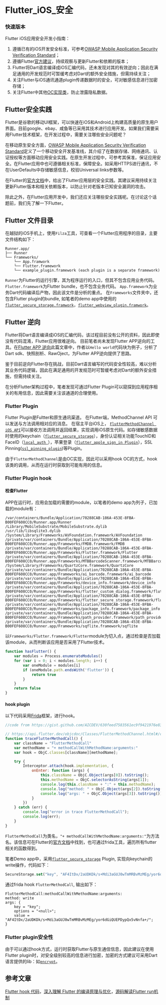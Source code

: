 # Flutter_iOS_安全
### 快速版本
Flutter iOS应用安全开发小指南：
1. 遵循已有的iOS开发安全标准，可参考[OWASP Mobile Application Security Verification Standard](https://github.com/OWASP/owasp-masvs)；
2. 遵循Flutter[官方建议](https://flutter.dev/security)，持续观察与更新Flutter和依赖的版本；
3. Flutter将Dart语言编译成iOS汇编代码，还未发现对其的有效逆向；因此在满足通用的开发规范时可暂缓考虑对Dart的额外安全措施，但需持续关注；
4. 关注Flutter与iOS通讯通道plugin传递数据时的安全，可对敏感信息进行加密存储；
5. 关注Flutter中其他[OC实现类](https://api.flutter.dev/objcdoc/Classes.html)，防止泄露隐私数据。

## Flutter安全实践

Flutter是谷歌的移动UI框架，可以快速在iOS和Android上构建高质量的原生用户界面。目前google、ebay、咸鱼等已采用其技术进行应用开发。如果我们需要采用Flutter技术框架，在开发过程中，需要关注哪些安全问题呢？

在移动原生安全方面，[OWASP Mobile Application Security Verification Standard](https://github.com/OWASP/owasp-masvs)定义了一个移动安全开发基准线，其介绍了在数据存储、网络通讯、认证授权等方面移动应用安全实践。在原生开发过程中，可参考其保准，保证应用安全。在Flutter应用中也可遵循相关标准，保障安全。如采用HTTPS进行通讯，不在UserDefaults中存储敏感信息，校验Universal links参数等。

在Flutter的[官方文档](https://flutter.dev/security)中，给出了Flutter应用层的安全实践。其建议采用持续关注更新Flutter版本和相关依赖版本，以防止针对老版本已知安全漏洞的攻击。

除此之外，在Flutter应用开发中，我们还应关注哪些安全实践呢。在讨论这个话题前，我们先了解一下Flutter。

## Flutter 文件目录
在越狱的iOS手机上，使用`Filza`工具，可查看一个Flutter应用程序的目录，主要文件结构如下：
```
Runner.app/
├── Runner
└── Frameworks/
    └── App.framwork
    └── Flutter.framework
    └── example_plugin.framework (each plugin is a separate framework)

```
`Runner`为Flutter的运行引擎，其为程序运行的入口，但其不包含应用业务代码。
`Flutter.framework`为Flutter bundle，也不包含业务代码。
 `App.framework`为业务Dart代码编译后产物，因此该文件是分析的重点。
在`Frameworks`文件夹中，还包含Flutter plugin的bundle, 如笔者的demo app中使用的[`flutter_secure_storage.framwork`](https://github.com/mogol/flutter_secure_storage)，[`flutter_webview_plugin.framwork`](https://github.com/fluttercommunity/flutter_webview_plugin)。
## Flutter 逆向

Flutter将Dart语言编译成iOS的汇编代码，该过程目前没有公开的资料，因此即使没有代码混淆，Flutter应用很难逆向。
目前笔者尚未发现Flutter APP逆向的工具。在[Flutter APP 逆向](https://blog.tst.sh/reverse-engineering-flutter-apps-part-1/)此篇文章中，作者以`Hello world`代码块为例子，分析了Dart sdk、快照剖析、RawOject，为Flutter APP逆向提供了思路。

鉴于目前逆向Flutter存在挑战，目前Dart语言编写的代码安全性较高，难以分析其业务代码逻辑，因此在满足通用的开发规范时可暂缓考虑对Dart的额外安全措施，但需持续关注。

在分析Flutter架构过程中，笔者发现可通过Flutter Plugin可以窥探到应用程序相关的有用信息，因此需要关注该通道的合理使用。

### Flutter Plugin

Flutter Plugin是Fultter和原生通讯渠道。
在Flutter端，MethodChannel API 可以发送与方法调用相对应的消息。
在宿主平台iOS上， [`FlutterMethodChannel iOS API`](https://api.flutter.dev/objcdoc/Classes/FlutterMethodChannel.html)可以接收方法调用并返回结果，实现调用iOS原生代码。如存储敏感数据时使用的keychain（[`flutter_secure_storage`](https://github.com/mogol/flutter_secure_storage)），身份认证相关功能TouchID和FaceID（[`local_auth `](https://github.com/flutter/plugins/tree/master/packages/local_auth)），苹果登录（[`flutter_apple_sign_in Plugin`](https://github.com/tomgilder/flutter_apple_sign_in)），SSL Pinning([`ssl_pinning_plugin`](https://github.com/macif-dev/ssl_pinning_plugin))等Plugin。

由于`FlutterMethodChannel`是由OC实现，因此可以采用hook OC的方式，hook该类的调用，从而在运行时获取到可能有用的信息。

### Flutter Plugin hook
#### 检查Flutter
APP在运行时，应用会加载的需要的module，以笔者的demo app为列子，已加载的module有：
```
/var/containers/Bundle/Application/70288CAB-186A-453E-8FBA-B00FEF608CC0/Runner.app/Runner
/Library/MobileSubstrate/MobileSubstrate.dylib
/usr/lib/libsqlite3.dylib
/System/Library/Frameworks/AVFoundation.framework/AVFoundation
/private/var/containers/Bundle/Application/70288CAB-186A-453E-8FBA-B00FEF608CC0/Runner.app/Frameworks/FMDB.framework/FMDB
/private/var/containers/Bundle/Application/70288CAB-186A-453E-8FBA-B00FEF608CC0/Runner.app/Frameworks/Flutter.framework/Flutter
/private/var/containers/Bundle/Application/70288CAB-186A-453E-8FBA-B00FEF608CC0/Runner.app/Frameworks/MTBBarcodeScanner.framework/MTBBarcodeScanner
/System/Library/Frameworks/QuartzCore.framework/QuartzCore
/private/var/containers/Bundle/Application/70288CAB-186A-453E-8FBA-B00FEF608CC0/Runner.app/Frameworks/ai_barcode.framework/ai_barcode
/private/var/containers/Bundle/Application/70288CAB-186A-453E-8FBA-B00FEF608CC0/Runner.app/Frameworks/device_info.framework/device_info
/private/var/containers/Bundle/Application/70288CAB-186A-453E-8FBA-B00FEF608CC0/Runner.app/Frameworks/flutter_custom_dialog.framework/flutter_custom_dialog
/private/var/containers/Bundle/Application/70288CAB-186A-453E-8FBA-B00FEF608CC0/Runner.app/Frameworks/flutter_secure_storage.framework/flutter_secure_storage
/private/var/containers/Bundle/Application/70288CAB-186A-453E-8FBA-B00FEF608CC0/Runner.app/Frameworks/package_info.framework/package_info
/private/var/containers/Bundle/Application/70288CAB-186A-453E-8FBA-B00FEF608CC0/Runner.app/Frameworks/path_provider.framework/path_provider
/private/var/containers/Bundle/Application/70288CAB-186A-453E-8FBA-B00FEF608CC0/Runner.app/Frameworks/sqflite.framework/sqflite

```
以`Frameworks/Flutter.framework/Flutter`module为切入点，通过检查是否加载该module，从而判断该应用是否采用了Flutter技术。
```javascript
function hasFlutter() {
    var modules = Process.enumerateModules()
    for (var i = 0; i < modules.length; i++) {
        var oneModule = modules[i]
        if (oneModule.path.endsWith('flutter')) {
            return true
        }
    }
    return false
}
```
#### hook plugin
以下代码采用[Frida](https://frida.re/)框架，进行hook。
```javascript
//code from https://gist.github.com/AICDEV/630feed7583561ec9f9421976e836f90

// https://api.flutter.dev/objcdoc/Classes/FlutterMethodChannel.html#/c:objc(cs)FlutterMethodChannel(im)invokeMethod:arguments:
function traceFlutterMethodCall() {
    var className = "FlutterMethodCall"
    var methodName = "+ methodCallWithMethodName:arguments:"
    var hook = ObjC.classes[className][methodName];

    try {
        Interceptor.attach(hook.implementation, {
            onEnter: function (args) {
                this.className = ObjC.Object(args[0]).toString();
                this.methodName = ObjC.selectorAsString(args[1]);
                console.log(this.className + ":" + this.methodName);
                console.log("method: " + ObjC.Object(args[2]).toString());
                console.log("args: " + ObjC.Object(args[3]).toString());
            }
        })
    } catch (err) {
        console.log("error in trace FlutterMethodCall");
        console.log(err);
    }
}
```
`FlutterMethodCall`为类名，`"+ methodCallWithMethodName:arguments:"`为方法名。该信息可在Flutter的[官方文档](https://api.flutter.dev/objcdoc/Classes/FlutterMethodCall.html)中找到，也可通过frida工具，遍历所有flutter相关的函数得到。

笔者Demo app中，采用[`flutter_secure_storage`](https://github.com/mogol/flutter_secure_storage) Plugin, 实现向keychain的write操作，代码如下：
```dart
SecureStorage.set("key", "AF4ItDx/2aUDKDk/s+Mdi3aGUJ0wTmMRBvMzMEg/yor6dGiQUEPDypQx5vNnfa+/")
```
通过frida hook `FlutterMethodCall`, 输出如下：
```
FlutterMethodCall:methodCallWithMethodName:arguments:
method: write
args: {
    key = "key";
    options = "<null>";
    value = "AF4ItDx/2aUDKDk/s+Mdi3aGUJ0wTmMRBvMzMEg/yor6dGiQUEPDypQx5vNnfa+/";
}
```

### Flutter plugin安全性
由于可以通过hook方式，运行时获取Flutter与原生通信信息，因此建议在使用Flutter plugin时，对安全级别较高的信息进行加密，加密的方式建议可采用Dart语言提供的lib：如[`encrypt`](https://github.com/leocavalcante/encrypt)。
## 参考文章
[Flutter hook 代码](https://gist.github.com/AICDEV/630feed7583561ec9f9421976e836f90)，[深入理解 Flutter 的编译原理与优化](https://102.alibaba.com/detail/?id=141)，[源码解读Flutter run机制](http://gityuan.com/2019/09/07/flutter_run/)
